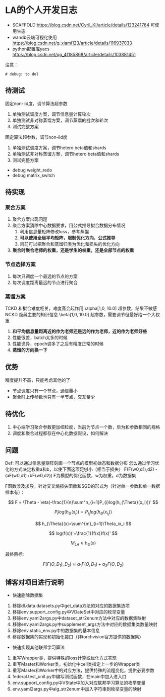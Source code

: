 # LA的个人开发日志

+ SCAFFOLD https://blog.csdn.net/Cyril_KI/article/details/123241764
  可使用生态
+ wandb云端可视化使用 https://blog.csdn.net/q_xiami123/article/details/116937033
+ python配置库yacs https://blog.csdn.net/qq_41185868/article/details/103881451

注意：

```
# debug: to del
```

## 待测试

固定non-iid度，调节算法超参数

1. 单独测试调度方案，调节信息量计算轮次
2. 单独测试非对称蒸馏方案，调节蒸馏的批次和轮次
3. 测试完整方案

固定算法超参数，调节non-iid度

1. 单独测试调度方案，调节hetero beta值和shards
2. 单独测试非对称蒸馏方案，调节hetero beta值和shards
3. 测试完整方案

+ debug weight_redo
+ debug matrix_switch

## 待实现

### 聚合方案

1. 聚合方案出现问题
2. 聚合方案消除中心数据要求，用公式推导拟合数据分布情况
   1. 利用信息量矩阵修改loss，参考蒸馏
   2. **可以使用全局平均矩阵，限制优化方向，公式推导**
   3. 目前可以把聚合和蒸馏归类为优化和损失的优化方向
3. **聚合时聚合老师的权重，还是学生的权重，还是全部节点的权重**

### 节点选择方案

1. 每次只调度一个最远的节点的方案
2. 每次调度距离最远的节点进行聚合

### 蒸馏方案

TCKD 和拟合难度相关，难度高会起作用 \alpha[1,0, 10.0] 超参数，结果不敏感
NCKD 隐藏主要的知识信息 \beta[1,0, 10.0] 超参数，需要调节但最好给一个大权重

1. **和平均信息量距离近的作为老师还是远的作为老师，近的作为老师好些**
2. 性能很差，batch太多的时候
3. 性能诡异，epoch调多了之后有精度正常的时候
4. **蒸馏的方向换一下**

## 优势

精度提升不高，只能考虑其他的了

+ 节点调度只有一个节点，通信量小
+ 聚合时上传参数也只有一半节点，交互量少

## 待优化

1. 中心端学习聚合参数更加细粒度，当前为节点一个数，后为和参数相同的规格
2. 调度和聚合过程都存在中心化数据假设，如何解决

## 问题

Def: 可以通过信息量矩阵刻画一个节点的模型初始态和数据分布
怎么通过学习优化的方式决定权重a和b，以使下面这项足够小（相当于损失）
F(F(w0,d1),d2) - (aF(w0,d1)+bF(w0,d2))
F为模型的优化函数，w为权重，d为数据集

F函数涉及求导，针对交叉熵损失函数和SGD的形式为（针对单一参数和单一数据样本有）：

$$
F = \Theta - \eta(-\frac{1}{n}\sum^n_{i=1}P_{i}log(h_{\Theta}(x_i)))'
$$

$$
P_ilog(h_{\Theta}(x_i)) = P_{i_{t}}log(h_{\Theta}(x_{i_t}))
$$

$$
h_{\Theta}(x)=\sum^{m}_{i=1}\Theta_ix_i
$$

$$
log(f(x))'=\frac{1}{f(x)}f(x)'
$$

$$
M_{LA}\approx h_{\Theta}(x)
$$

最终目标:

$$
F(F(\Theta, D_1),D_2) \approx \alpha_1F(\Theta, D_1) + \alpha_2 F(\Theta, D_2)
$$

## 博客对项目进行说明

+ 快速删除数据集

1. 移除dl.data.datasets.py中get_data方法的对应的数据集选项
2. 移除env.support_config.py中VDateSet中对应的枚举变量
3. 移除env.yaml2args.py中dataset_str2enum方法中对应的数据集映射
4. 移除env.yaml2args.py中supplement_args方法中对应的数据集类数量映射
5. 移除env.static_env.py中的数据集的基本信息
6. 移除数据集的实现和初始化接口（非torchvision官方提供的数据集）

+ 快速实现其他联邦学习算法

1. 重写Wrapper类，提供特殊的loss计算或优化方式实现
2. 重写Master和Worker类，初始化中cell类指定上一步的Wrapper类
3. 重写Master和Worker中的对应方法，提供特殊的流程变化，提供必要参数
4. federal.test_unit.py中编写测试函数，在main中加入进入口
5. env.support_config.py中VState中加入对应联邦学习算法的枚举变量
6. env.yaml2args.py中alg_str2enum中加入字符串到枚举变量的映射
